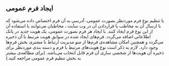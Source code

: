## ایجاد فرم عمومی

با تنظیم نوع فرم موردنظر بصورت عمومی، آدرسی به آن فرم اختصاص داده می‌شود که با ارسال آن به مخاطب یا قراردادن آن در وب سایت ، مخاطبان می‌توانند با استفاده آن از این نوع فرم ایجاد کنند.
با ایجاد هر فرم بصورت عمومی، یک هویت جدید در بانک اطلاعاتی اضافه می‌گردد. 
فرم‌های ایجاد شده در سوابق هویت مرتبط با آن ذخیره می‌گردد و همچنین امکان مشاهده‌ی فرم‌ها از منو مدیریت ارتباط با مشتری بخش فرم‌ها وجود دارد.
لازم به ذکر است نوع هویت‌های مرتبط با فرم و دسته بندی موردنظر برای ذخیره آن هویت‌ها از شخصی سازی آن فرم قابل انتخاب می‌باشد. (برای مطالعه‌ی بیشتر به بخش تنظیم فرم عمومی مراجعه کنید.)

